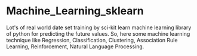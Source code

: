# Machine_Learning_sklearn
Lot's of real world date set training by sci-kit learn machine learning library of python for predicting the future values. So, here some machine learning technique like Regression, Classification, Clustering, Association Rule Learning, Reinforcement, Natural Language Processing.
